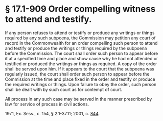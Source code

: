 # § 17.1-909 Order compelling witness to attend and testify.

<p>If any person refuses to attend or testify or produce any writings or things required by any such subpoena, the Commission may petition any court of record in the Commonwealth for an order compelling such person to attend and testify or produce the writings or things required by the subpoena before the Commission. The court shall order such person to appear before it at a specified time and place and show cause why he had not attended or testified or produced the writings or things as required. A copy of the order shall be served upon him. If it appears to the court that the subpoena was regularly issued, the court shall order such person to appear before the Commission at the time and place fixed in the order and testify or produce the required writings or things. Upon failure to obey the order, such person shall be dealt with by such court as for contempt of court.</p><p>All process in any such case may be served in the manner prescribed by law for service of process in civil actions.</p><p>1971, Ex. Sess., c. 154, § 2.1-37.11; 2001, c. <a href='http://lis.virginia.gov/cgi-bin/legp604.exe?011+ful+CHAP0844'>844</a>.</p>